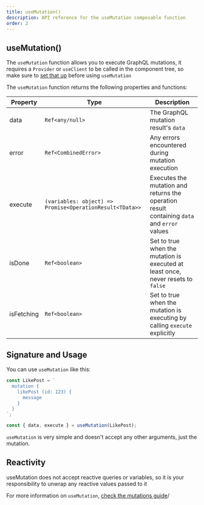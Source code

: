 ```yaml
---
title: useMutation()
description: API reference for the useMutation composable function
order: 2
---
```


## useMutation()

The `useMutation` function allows you to execute GraphQL mutations, it requires a `Provider` or `useClient` to be called in the component tree, so make sure to [set that up](/guide/setup) before using `useMutation`

The `useMutation` function returns the following properties and functions:

| Property   | Type                                                     | Description                                                                                 |
| ---------- | -------------------------------------------------------- | ------------------------------------------------------------------------------------------- |
| data       | `Ref<any/null>`                                          | The GraphQL mutation result's `data`                                                        |
| error      | `Ref<CombinedError>`                                     | Any errors encountered during mutation execution                                            |
| execute    | `(variables: object) => Promise<OperationResult<TData>>` | Executes the mutation and returns the operation result containing `data` and `error` values |
| isDone     | `Ref<boolean>`                                           | Set to true when the mutation is executed at least once, never resets to `false`            |
| isFetching | `Ref<boolean>`                                           | Set to true when the mutation is executing by calling `execute` explicitly                  |

## Signature and Usage

You can use `useMutation` like this:

```js
const LikePost = `
  mutation {
    likePost (id: 123) {
      message
    }
  }
`;

const { data, execute } = useMutation(LikePost);
```

`useMutation` is very simple and doesn't accept any other arguments, just the mutation.

## Reactivity

useMutation does not accept reactive queries or variables, so it is your responsibility to unwrap any reactive values passed to it

For more information on `useMutation`, [check the mutations guide](/guide/mutations)/
